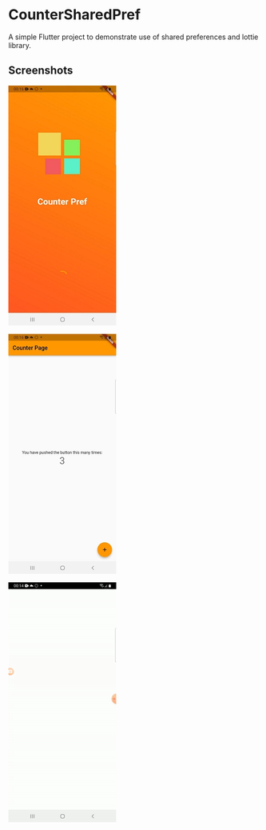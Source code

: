 # CounterSharedPref

A simple Flutter project to demonstrate use of shared preferences and lottie library.

## Screenshots

![App Screenshot](https://github.com/Roshendz/CounterSharedPref/blob/master/counter_shared_pref/assets/splash.jpg)

![App Screenshot](https://github.com/Roshendz/CounterSharedPref/blob/master/counter_shared_pref/assets/counter.jpg)

![App Screenshot](https://github.com/Roshendz/CounterSharedPref/blob/master/counter_shared_pref/assets/screen.gif)
